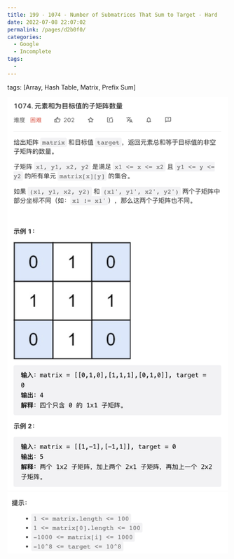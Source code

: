 ```yaml
---
title: 199 - 1074 - Number of Submatrices That Sum to Target - Hard
date: 2022-07-08 22:07:02
permalink: /pages/d2b0f0/
categories:
  - Google
  - Incomplete
tags:
  - 
---
```

tags: [Array, Hash Table, Matrix, Prefix Sum]

![](https://raw.githubusercontent.com/emmableu/image/master/202208241851910.png)
![](https://raw.githubusercontent.com/emmableu/image/master/202208241851954.png)
